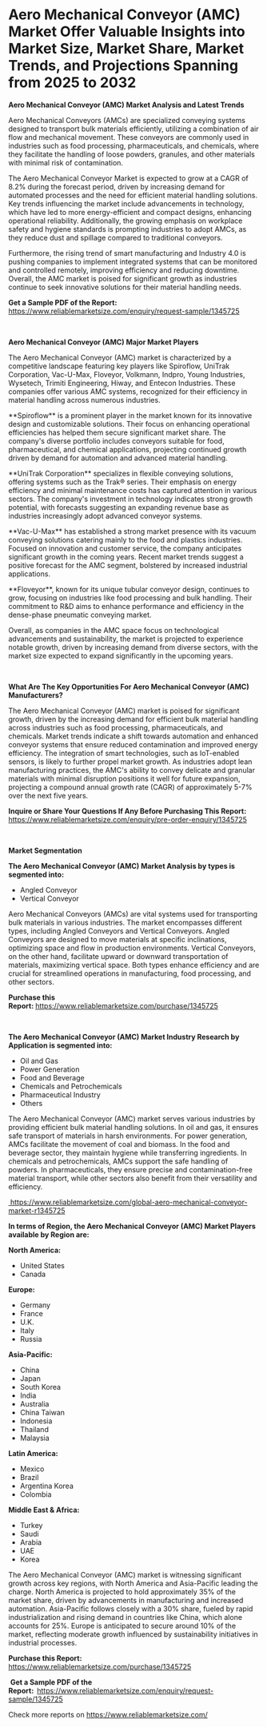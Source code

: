 <p><h1>Aero Mechanical Conveyor (AMC) Market Offer Valuable Insights into Market Size, Market Share, Market Trends, and Projections Spanning from 2025 to 2032</h1></p><p><strong>Aero Mechanical Conveyor (AMC) Market Analysis and Latest Trends</strong></p>
<p><p>Aero Mechanical Conveyors (AMCs) are specialized conveying systems designed to transport bulk materials efficiently, utilizing a combination of air flow and mechanical movement. These conveyors are commonly used in industries such as food processing, pharmaceuticals, and chemicals, where they facilitate the handling of loose powders, granules, and other materials with minimal risk of contamination.</p><p>The Aero Mechanical Conveyor Market is expected to grow at a CAGR of 8.2% during the forecast period, driven by increasing demand for automated processes and the need for efficient material handling solutions. Key trends influencing the market include advancements in technology, which have led to more energy-efficient and compact designs, enhancing operational reliability. Additionally, the growing emphasis on workplace safety and hygiene standards is prompting industries to adopt AMCs, as they reduce dust and spillage compared to traditional conveyors.</p><p>Furthermore, the rising trend of smart manufacturing and Industry 4.0 is pushing companies to implement integrated systems that can be monitored and controlled remotely, improving efficiency and reducing downtime. Overall, the AMC market is poised for significant growth as industries continue to seek innovative solutions for their material handling needs.</p></p>
<p><strong>Get a Sample PDF of the Report:&nbsp;</strong> <a href="https://www.reliablemarketsize.com/enquiry/request-sample/1345725?utm_campaign=1836&utm_medium=2&utm_source=Github&utm_content=ia&utm_term=27022025&utm_id=aero-mechanical-conveyor-amc">https://www.reliablemarketsize.com/enquiry/request-sample/1345725</a></p>
<p>&nbsp;</p>
<p><strong>Aero Mechanical Conveyor (AMC) Major Market Players</strong></p>
<p><p>The Aero Mechanical Conveyor (AMC) market is characterized by a competitive landscape featuring key players like Spiroflow, UniTrak Corporation, Vac-U-Max, Floveyor, Volkmann, Indpro, Young Industries, Wysetech, Trimiti Engineering, Hiway, and Entecon Industries. These companies offer various AMC systems, recognized for their efficiency in material handling across numerous industries.</p><p>**Spiroflow** is a prominent player in the market known for its innovative design and customizable solutions. Their focus on enhancing operational efficiencies has helped them secure significant market share. The company's diverse portfolio includes conveyors suitable for food, pharmaceutical, and chemical applications, projecting continued growth driven by demand for automation and advanced material handling.</p><p>**UniTrak Corporation** specializes in flexible conveying solutions, offering systems such as the Trak® series. Their emphasis on energy efficiency and minimal maintenance costs has captured attention in various sectors. The company's investment in technology indicates strong growth potential, with forecasts suggesting an expanding revenue base as industries increasingly adopt advanced conveyor systems.</p><p>**Vac-U-Max** has established a strong market presence with its vacuum conveying solutions catering mainly to the food and plastics industries. Focused on innovation and customer service, the company anticipates significant growth in the coming years. Recent market trends suggest a positive forecast for the AMC segment, bolstered by increased industrial applications.</p><p>**Floveyor**, known for its unique tubular conveyor design, continues to grow, focusing on industries like food processing and bulk handling. Their commitment to R&D aims to enhance performance and efficiency in the dense-phase pneumatic conveying market.</p><p>Overall, as companies in the AMC space focus on technological advancements and sustainability, the market is projected to experience notable growth, driven by increasing demand from diverse sectors, with the market size expected to expand significantly in the upcoming years.</p></p>
<p>&nbsp;</p>
<p><strong>What Are The Key Opportunities For Aero Mechanical Conveyor (AMC) Manufacturers?</strong></p>
<p><p>The Aero Mechanical Conveyor (AMC) market is poised for significant growth, driven by the increasing demand for efficient bulk material handling across industries such as food processing, pharmaceuticals, and chemicals. Market trends indicate a shift towards automation and enhanced conveyor systems that ensure reduced contamination and improved energy efficiency. The integration of smart technologies, such as IoT-enabled sensors, is likely to further propel market growth. As industries adopt lean manufacturing practices, the AMC's ability to convey delicate and granular materials with minimal disruption positions it well for future expansion, projecting a compound annual growth rate (CAGR) of approximately 5-7% over the next five years.</p></p>
<p><strong>Inquire or Share Your Questions If Any Before Purchasing This Report:</strong> <a href="https://www.reliablemarketsize.com/enquiry/pre-order-enquiry/1345725?utm_campaign=1836&utm_medium=2&utm_source=Github&utm_content=ia&utm_term=27022025&utm_id=aero-mechanical-conveyor-amc">https://www.reliablemarketsize.com/enquiry/pre-order-enquiry/1345725</a></p>
<p>&nbsp;</p>
<p><strong>Market Segmentation</strong></p>
<p><strong>The Aero Mechanical Conveyor (AMC) Market Analysis by types is segmented into:</strong></p>
<p><ul><li>Angled Conveyor</li><li>Vertical Conveyor</li></ul></p>
<p><p>Aero Mechanical Conveyors (AMCs) are vital systems used for transporting bulk materials in various industries. The market encompasses different types, including Angled Conveyors and Vertical Conveyors. Angled Conveyors are designed to move materials at specific inclinations, optimizing space and flow in production environments. Vertical Conveyors, on the other hand, facilitate upward or downward transportation of materials, maximizing vertical space. Both types enhance efficiency and are crucial for streamlined operations in manufacturing, food processing, and other sectors.</p></p>
<p><strong>Purchase this Report:&nbsp;</strong><a href="https://www.reliablemarketsize.com/purchase/1345725?utm_campaign=1836&utm_medium=2&utm_source=Github&utm_content=ia&utm_term=27022025&utm_id=aero-mechanical-conveyor-amc">https://www.reliablemarketsize.com/purchase/1345725</a></p>
<p>&nbsp;</p>
<p><strong>The Aero Mechanical Conveyor (AMC) Market Industry Research by Application is segmented into:</strong></p>
<p><ul><li>Oil and Gas</li><li>Power Generation</li><li>Food and Beverage</li><li>Chemicals and Petrochemicals</li><li>Pharmaceutical Industry</li><li>Others</li></ul></p>
<p><p>The Aero Mechanical Conveyor (AMC) market serves various industries by providing efficient bulk material handling solutions. In oil and gas, it ensures safe transport of materials in harsh environments. For power generation, AMCs facilitate the movement of coal and biomass. In the food and beverage sector, they maintain hygiene while transferring ingredients. In chemicals and petrochemicals, AMCs support the safe handling of powders. In pharmaceuticals, they ensure precise and contamination-free material transport, while other sectors also benefit from their versatility and efficiency.</p></p>
<p><a href="https://www.reliablemarketsize.com/global-aero-mechanical-conveyor-market-r1345725?utm_campaign=1836&utm_medium=2&utm_source=Github&utm_content=ia&utm_term=27022025&utm_id=aero-mechanical-conveyor-amc">&nbsp;https://www.reliablemarketsize.com/global-aero-mechanical-conveyor-market-r1345725</a></p>
<p><strong>In terms of Region, the Aero Mechanical Conveyor (AMC) Market Players available by Region are:</strong></p>
<p>
    <p> <strong> North America: </strong>
        <ul>
            <li>United States</li>
            <li>Canada</li>
        </ul>
        </p> 
    <p> <strong> Europe: </strong>
        <ul>
            <li>Germany</li>
            <li>France</li>
            <li>U.K.</li>
            <li>Italy</li>
            <li>Russia</li>
        </ul>
        </p> 
    <p> <strong> Asia-Pacific: </strong>
        <ul>
            <li>China</li>
            <li>Japan</li>
            <li>South Korea</li>
            <li>India</li>
            <li>Australia</li>
            <li>China Taiwan</li>
            <li>Indonesia</li>
            <li>Thailand</li>
            <li>Malaysia</li>
        </ul>
        </p> 
    <p> <strong> Latin America: </strong>
        <ul>
            <li>Mexico</li>
            <li>Brazil</li>
            <li>Argentina Korea</li>
            <li>Colombia</li>
        </ul>
        </p> 
    <p> <strong> Middle East & Africa: </strong>
        <ul>
            <li>Turkey</li>
            <li>Saudi</li>
            <li>Arabia</li>
            <li>UAE</li>
            <li>Korea</li>
        </ul>
    </p>
    </p>
<p><p>The Aero Mechanical Conveyor (AMC) market is witnessing significant growth across key regions, with North America and Asia-Pacific leading the charge. North America is projected to hold approximately 35% of the market share, driven by advancements in manufacturing and increased automation. Asia-Pacific follows closely with a 30% share, fueled by rapid industrialization and rising demand in countries like China, which alone accounts for 25%. Europe is anticipated to secure around 10% of the market, reflecting moderate growth influenced by sustainability initiatives in industrial processes.</p></p>
<p><strong>Purchase this Report: </strong><a href="https://www.reliablemarketsize.com/purchase/1345725?utm_campaign=1836&utm_medium=2&utm_source=Github&utm_content=ia&utm_term=27022025&utm_id=aero-mechanical-conveyor-amc">https://www.reliablemarketsize.com/purchase/1345725</a></p>
<p>&nbsp;<strong>Get a Sample PDF of the Report:&nbsp;&nbsp;</strong><a href="https://www.reliablemarketsize.com/enquiry/request-sample/1345725?utm_campaign=1836&utm_medium=2&utm_source=Github&utm_content=ia&utm_term=27022025&utm_id=aero-mechanical-conveyor-amc">https://www.reliablemarketsize.com/enquiry/request-sample/1345725</a></p>
<p><strong></strong></p>
<p>Check more reports on <a href="https://www.reliablemarketsize.com/?utm_campaign=1836&utm_medium=2&utm_source=Github&utm_content=ia&utm_term=27022025&utm_id=aero-mechanical-conveyor-amc">https://www.reliablemarketsize.com/</a></p>